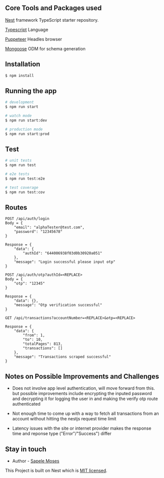 ## Core Tools and Packages used

[Nest](https://github.com/nestjs/nest) framework TypeScript starter repository.

[Typescript](https://www.typescriptlang.org/) Language

[Puppeteer](https://pptr.dev/) Headles browser

[Mongoose](https://mongoosejs.com/) ODM for schema generation

## Installation

```bash
$ npm install
```

## Running the app

```bash
# development
$ npm run start

# watch mode
$ npm run start:dev

# production mode
$ npm run start:prod
```

## Test

```bash
# unit tests
$ npm run test

# e2e tests
$ npm run test:e2e

# test coverage
$ npm run test:cov
```

## Routes

```
POST /api/auth/login
Body = {
    "email": "alphaTester@test.com",
    "password": "12345678"
}

Response = {
    "data": {
        "authId": "644006938f03d0b30920a051"
    },
    "message": "Login successful please input otp"
}
```

```
POST /api/auth/otp?authId=<REPLACE>
Body = {
    "otp": "12345"
}

Response = {
    "data": {},
    "message": "Otp verification successful"
}
```

```
GET /api/transactions?accountNumber=<REPLACE>&otp=<REPLACE>

Response = {
    "data": {
        "from": 1,
        "to": 10,
        "totalPages": 813,
        "transactions": []
    },
    "message": "Transactions scraped successful"
}
```

## Notes on Possible Improvements and Challenges

- Does not involve app level authentication, will move forward from this. but possible improvements include encrypting the inputed password and decrypting it for logging the user in and making the verify otp route authenticated

- Not enough time to come up with a way to fetch all transactions from an account without hitting the nestjs request time limit

- Latency issues with the site or internet provider makes the response time and reponse type ("Error"/"Success") differ

## Stay in touch

- Author - [Sapele Moses](oyinkuromosesvictor@gmail.com)

This Project is built on Nest which is [MIT licensed](LICENSE).
